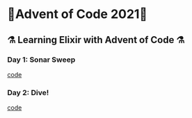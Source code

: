 # 🎄Advent of Code 2021🎄

## ⚗ Learning Elixir with Advent of Code ⚗

### Day 1: Sonar Sweep
[code](/lib/day01.ex)

### Day 2: Dive!
[code](/lib/day02.ex)
